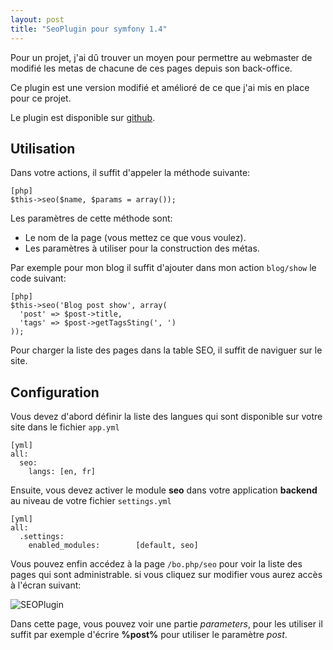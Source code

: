 ```yaml
---
layout: post
title: "SeoPlugin pour symfony 1.4"
---
```


Pour un projet, j'ai dû trouver un moyen pour permettre au webmaster de modifié les metas de chacune de ces pages depuis son back-office.

Ce plugin est une version modifié et amélioré de ce que j'ai mis en place pour ce projet.

Le plugin est disponible sur [github](http://github.com/benji07/SeoPlugin).

## Utilisation

Dans votre actions, il suffit d'appeler la méthode suivante: 

    [php]
    $this->seo($name, $params = array());

Les paramètres de cette méthode sont:

- Le nom de la page (vous mettez ce que vous voulez).
- Les paramètres à utiliser pour la construction des métas.
    
Par exemple pour mon blog il suffit d'ajouter dans mon action `blog/show` le code suivant:

    [php]
    $this->seo('Blog post show', array(
      'post' => $post->title, 
      'tags' => $post->getTagsSting(', ')
    ));
    
Pour charger la liste des pages dans la table SEO, il suffit de naviguer sur le site.
    
## Configuration

Vous devez d'abord définir la liste des langues qui sont disponible sur votre site dans le fichier `app.yml`

    [yml]
    all:
      seo:
        langs: [en, fr]
        
Ensuite, vous devez activer le module **seo**  dans votre application **backend** au niveau de votre fichier `settings.yml`

    [yml]
    all:
      .settings:
        enabled_modules:        [default, seo]

Vous pouvez enfin accédez à la page `/bo.php/seo` pour voir la liste des pages qui sont administrable. si vous cliquez sur modifier vous aurez accès à l'écran suivant:

![SEOPlugin](http://benjamin.leveque.me/medias/plugins/seo-plugin.png)

Dans cette page, vous pouvez voir une partie *parameters*, pour les utiliser il suffit par exemple d'écrire **%post%** pour utiliser le paramètre *post*.